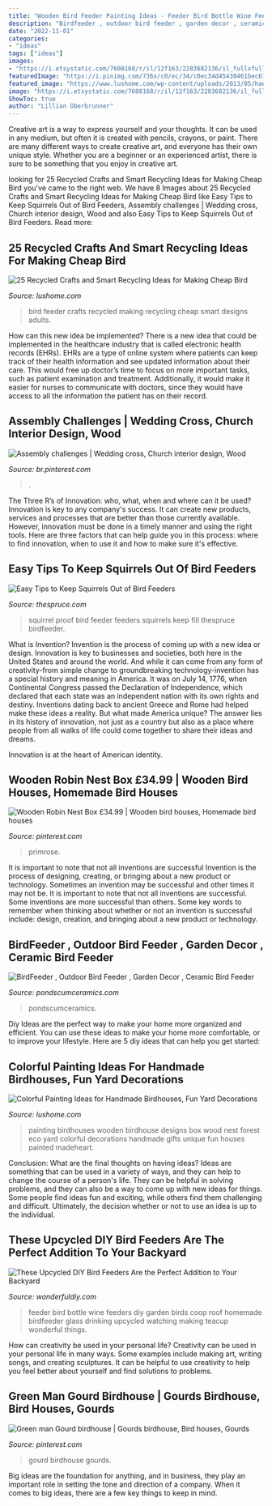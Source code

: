 ```yaml
---
title: "Wooden Bird Feeder Painting Ideas - Feeder Bird Bottle Wine Feeders Diy Garden Birds Coop Roof Homemade Birdfeeder Glass Drinking Upcycled Watching Making Teacup Wonderful Things"
description: "Birdfeeder , outdoor bird feeder , garden decor , ceramic bird feeder"
date: "2022-11-01"
categories:
- "ideas"
tags: ["ideas"]
images:
- "https://i.etsystatic.com/7608168/r/il/12f163/2283682136/il_fullxfull.2283682136_prsr.jpg"
featuredImage: "https://i.pinimg.com/736x/c0/ec/34/c0ec34d45430461bec6711761a8a0962--gourds-birdhouse-birdhouse-ideas.jpg"
featured_image: "https://www.lushome.com/wp-content/uploads/2013/05/handmade-bird-feeder-design-ideas-crafts-kids-adults-15.jpg"
image: "https://i.etsystatic.com/7608168/r/il/12f163/2283682136/il_fullxfull.2283682136_prsr.jpg"
ShowToc: true
author: "Lillian Oberbrunner"
---
```



Creative art is a way to express yourself and your thoughts. It can be used in any medium, but often it is created with pencils, crayons, or paint. There are many different ways to create creative art, and everyone has their own unique style. Whether you are a beginner or an experienced artist, there is sure to be something that you enjoy in creative art.

	

		
looking for 25 Recycled Crafts and Smart Recycling Ideas for Making Cheap Bird you've came to the right web. We have 8 Images about 25 Recycled Crafts and Smart Recycling Ideas for Making Cheap Bird like Easy Tips to Keep Squirrels Out of Bird Feeders, Assembly challenges | Wedding cross, Church interior design, Wood and also Easy Tips to Keep Squirrels Out of Bird Feeders. Read more:
		
    
## 25 Recycled Crafts And Smart Recycling Ideas For Making Cheap Bird

<img loading=lazy src="https://www.lushome.com/wp-content/uploads/2013/05/handmade-bird-feeder-design-ideas-crafts-kids-adults-15.jpg" onerror="this.onerror=null;this.src='https://tse4.mm.bing.net/th?id=OIP.n59bbZBC-fdmzWv2zTKxSQHaGP&amp;pid=15.1';" alt="25 Recycled Crafts and Smart Recycling Ideas for Making Cheap Bird">

_Source: lushome.com_

>bird feeder crafts recycled making recycling cheap smart designs adults. 

	

How can this new idea be implemented?
There is a new idea that could be implemented in the healthcare industry that is called electronic health records (EHRs). EHRs are a type of online system where patients can keep track of their health information and see updated information about their care. This would free up doctor’s time to focus on more important tasks, such as patient examination and treatment. Additionally, it would make it easier for nurses to communicate with doctors, since they would have access to all the information the patient has on their record.

    
## Assembly Challenges | Wedding Cross, Church Interior Design, Wood

<img loading=lazy src="https://i.pinimg.com/736x/7a/9f/f8/7a9ff863c24b2cc8a4c31d495ff3f0fb--wedding-cross-wedding-bells.jpg" onerror="this.onerror=null;this.src='https://tse3.mm.bing.net/th?id=OIP.YWTDbwGgxgXQvSvBkKcc9AHaJ3&amp;pid=15.1';" alt="Assembly challenges | Wedding cross, Church interior design, Wood">

_Source: br.pinterest.com_

>. 

	

The Three R’s of Innovation: who, what, when and where can it be used?
Innovation is key to any company's success. It can create new products, services and processes that are better than those currently available. However, innovation must be done in a timely manner and using the right tools. Here are three factors that can help guide you in this process: where to find innovation, when to use it and how to make sure it's effective.

    
## Easy Tips To Keep Squirrels Out Of Bird Feeders

<img loading=lazy src="https://www.thespruce.com/thmb/4YHOcgExLd23CNO-nmCRt-QhfLY=/1500x1000/filters:fill(auto,1)/squirrel-56a09e053df78cafdaa344b1.jpg" onerror="this.onerror=null;this.src='https://tse2.mm.bing.net/th?id=OIP.ZKo2KSlcD4hXLEkeyG4O4AHaE8&amp;pid=15.1';" alt="Easy Tips to Keep Squirrels Out of Bird Feeders">

_Source: thespruce.com_

>squirrel proof bird feeder feeders squirrels keep fill thespruce birdfeeder. 

	

What is Invention?
Invention is the process of coming up with a new idea or design. Innovation is key to businesses and societies, both here in the United States and around the world. And while it can come from any form of creativity-from simple change to groundbreaking technology-invention has a special history and meaning in America.
It was on July 14, 1776, when Continental Congress passed the Declaration of Independence, which declared that each state was an independent nation with its own rights and destiny. Inventions dating back to ancient Greece and Rome had helped make these ideas a reality. But what made America unique? The answer lies in its history of innovation, not just as a country but also as a place where people from all walks of life could come together to share their ideas and dreams.

Innovation is at the heart of American identity.

    
## Wooden Robin Nest Box £34.99 | Wooden Bird Houses, Homemade Bird Houses

<img loading=lazy src="https://i.pinimg.com/736x/31/8c/96/318c962e36043a9feaafd73b85657dc8.jpg" onerror="this.onerror=null;this.src='https://tse3.mm.bing.net/th?id=OIP.5FtvuRF-EyXV0SJNRUb-hwHaE8&amp;pid=15.1';" alt="Wooden Robin Nest Box £34.99 | Wooden bird houses, Homemade bird houses">

_Source: pinterest.com_

>primrose. 

	

It is important to note that not all inventions are successful
Invention is the process of designing, creating, or bringing about a new product or technology. Sometimes an invention may be successful and other times it may not be. It is important to note that not all inventions are successful. 
Some inventions are more successful than others. Some key words to remember when thinking about whether or not an invention is successful include: design, creation, and bringing about a new product or technology.

    
## BirdFeeder , Outdoor Bird Feeder , Garden Decor , Ceramic Bird Feeder

<img loading=lazy src="https://i.etsystatic.com/7608168/r/il/12f163/2283682136/il_fullxfull.2283682136_prsr.jpg" onerror="this.onerror=null;this.src='https://tse3.mm.bing.net/th?id=OIP.fYvPDDHnBrOy1DzUOcc8nQHaJ4&amp;pid=15.1';" alt="BirdFeeder , Outdoor Bird Feeder , Garden Decor , Ceramic Bird Feeder">

_Source: pondscumceramics.com_

>pondscumceramics. 

	

Diy Ideas are the perfect way to make your home more organized and efficient. You can use these ideas to make your home more comfortable, or to improve your lifestyle. Here are 5 diy ideas that can help you get started: 

    
## Colorful Painting Ideas For Handmade Birdhouses, Fun Yard Decorations

<img loading=lazy src="https://www.lushome.com/wp-content/uploads/2018/12/painting-ideas-birdhouse-designs-1.jpg" onerror="this.onerror=null;this.src='https://tse1.mm.bing.net/th?id=OIP.iMib3Z3hL1MrFotrCX0cXgAAAA&amp;pid=15.1';" alt="Colorful Painting Ideas for Handmade Birdhouses, Fun Yard Decorations">

_Source: lushome.com_

>painting birdhouses wooden birdhouse designs box wood nest forest eco yard colorful decorations handmade gifts unique fun houses painted madeheart. 

	

Conclusion: What are the final thoughts on having ideas?
Ideas are something that can be used in a variety of ways, and they can help to change the course of a person's life. They can be helpful in solving problems, and they can also be a way to come up with new ideas for things. Some people find ideas fun and exciting, while others find them challenging and difficult. Ultimately, the decision whether or not to use an idea is up to the individual.

    
## These Upcycled DIY Bird Feeders Are The Perfect Addition To Your Backyard

<img loading=lazy src="https://cdn.wonderfuldiy.com/wp-content/uploads/2016/03/wine-bottle-bird-feeder-628x1024.jpg" onerror="this.onerror=null;this.src='https://tse2.mm.bing.net/th?id=OIP.-DEF7ad9wgVoC8fJAtaVawHaME&amp;pid=15.1';" alt="These Upcycled DIY Bird Feeders Are the Perfect Addition to Your Backyard">

_Source: wonderfuldiy.com_

>feeder bird bottle wine feeders diy garden birds coop roof homemade birdfeeder glass drinking upcycled watching making teacup wonderful things. 

	

How can creativity be used in your personal life?
Creativity can be used in your personal life in many ways. Some examples include making art, writing songs, and creating sculptures. It can be helpful to use creativity to help you feel better about yourself and find solutions to problems.

    
## Green Man Gourd Birdhouse | Gourds Birdhouse, Bird Houses, Gourds

<img loading=lazy src="https://i.pinimg.com/736x/c0/ec/34/c0ec34d45430461bec6711761a8a0962--gourds-birdhouse-birdhouse-ideas.jpg" onerror="this.onerror=null;this.src='https://tse2.mm.bing.net/th?id=OIP.pk30tt5VzfXrNpMEHV9zfwHaNK&amp;pid=15.1';" alt="Green man Gourd birdhouse | Gourds birdhouse, Bird houses, Gourds">

_Source: pinterest.com_

>gourd birdhouse gourds. 

	

Big ideas are the foundation for anything, and in business, they play an important role in setting the tone and direction of a company. When it comes to big ideas, there are a few key things to keep in mind. 

